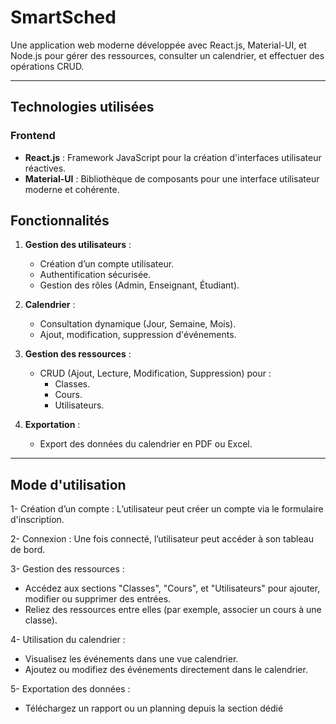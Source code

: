# SmartSched

Une application web moderne développée avec React.js, Material-UI, et Node.js pour gérer des ressources, consulter un calendrier, et effectuer des opérations CRUD.

---
## Technologies utilisées

### Frontend
- **React.js** : Framework JavaScript pour la création d'interfaces utilisateur réactives.
- **Material-UI** : Bibliothèque de composants pour une interface utilisateur moderne et cohérente.

## Fonctionnalités

1. **Gestion des utilisateurs** :
   - Création d’un compte utilisateur.
   - Authentification sécurisée.
   - Gestion des rôles (Admin, Enseignant, Étudiant).

2. **Calendrier** :
   - Consultation dynamique (Jour, Semaine, Mois).
   - Ajout, modification, suppression d'événements.

3. **Gestion des ressources** :
   - CRUD (Ajout, Lecture, Modification, Suppression) pour :
     - Classes.
     - Cours.
     - Utilisateurs.

4. **Exportation** :
   - Export des données du calendrier en PDF ou Excel.

---

## Mode d'utilisation

1- Création d’un compte : L’utilisateur peut créer un compte via le formulaire d'inscription.

2- Connexion : Une fois connecté, l’utilisateur peut accéder à son tableau de bord.

3- Gestion des ressources :
- Accédez aux sections "Classes", "Cours", et "Utilisateurs" pour ajouter, modifier ou supprimer des entrées.
- Reliez des ressources entre elles (par exemple, associer un cours à une classe).
  
4- Utilisation du calendrier :
- Visualisez les événements dans une vue calendrier.
- Ajoutez ou modifiez des événements directement dans le calendrier.
  
5- Exportation des données :
- Téléchargez un rapport ou un planning depuis la section dédié

